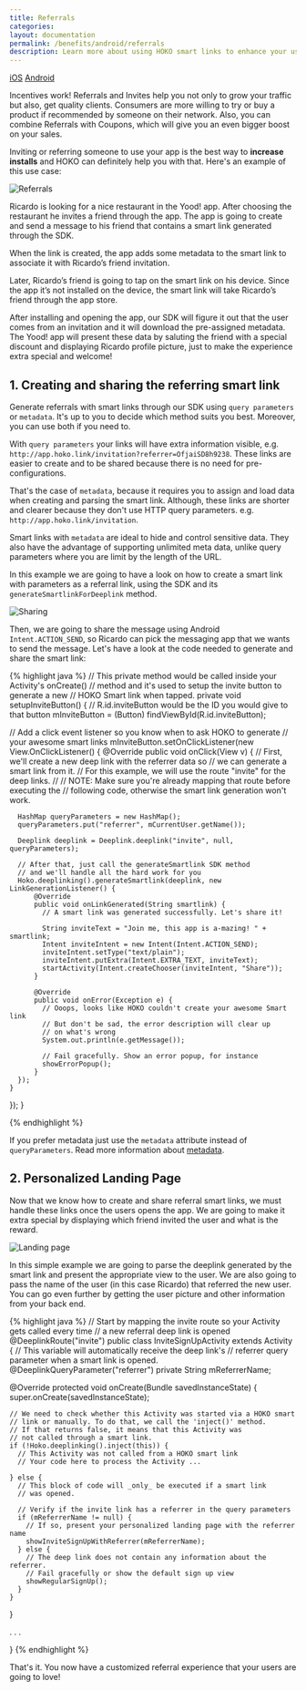 ```yaml
---
title: Referrals
categories:
layout: documentation
permalink: /benefits/android/referrals
description: Learn more about using HOKO smart links to enhance your user experience.
---
```


<a href="http://support.hokolinks.com/benefits/ios/referrals/" class="tab">iOS</a>
<a href="#" class="tab active">Android</a>

Incentives work! Referrals and Invites help you not only to grow your traffic but also, get
quality clients. Consumers are more willing to try or buy a product if recommended by someone on
their network. Also, you can combine Referrals with Coupons, which will give you an even bigger
boost on your sales.

Inviting or referring someone to use your app is the best way to **increase installs** and HOKO can
definitely help you with that. Here's an example of this use case:

![Referrals](/assets/images/referrals.jpg)

Ricardo is looking for a nice restaurant in the Yood! app. After choosing the restaurant he invites
a friend through the app. The app is going to create and send a message to his friend that contains
 a smart link generated through the SDK.

When the link is created, the app adds some metadata to the smart link to associate it with
 Ricardo’s friend invitation.

Later, Ricardo’s friend is going to tap on the smart link on his device. Since the app it’s not
installed on the device, the smart link will take Ricardo’s friend through the app store.

After installing and opening the app, our SDK will figure it out that the user comes from an
invitation and it will download the pre-assigned metadata. The Yood! app will present these data by
saluting the friend with a special discount and displaying Ricardo profile picture, just to make the
experience extra special and welcome!

## 1. Creating and sharing the referring smart link

Generate referrals with smart links through our SDK using `query parameters` or `metadata`.
It's up to you to decide which method suits you best. Moreover, you can use both if you need to.

With `query parameters` your links will have extra information visible, e.g.
`http://app.hoko.link/invitation?referrer=OfjaiSD8h9238`. These links are easier to create
and to be shared because there is no need for pre-configurations.

That's the case of `metadata`, because it requires you
to assign and load data when creating and parsing the smart link. Although, these links are shorter
and clearer because they don't use HTTP query parameters. e.g. `http://app.hoko.link/invitation`.

Smart links with `metadata` are ideal to hide and control sensitive data. They also have the
advantage of supporting unlimited meta data, unlike query parameters where you are limit by the
length of the URL.

In this example we are going to have a look on how to create a smart link with
parameters as a referral link, using the SDK and its `generateSmartlinkForDeeplink` method.

![Sharing](/assets/images/share-android.png)

Then, we are going to share the message using Android `Intent.ACTION_SEND`, so Ricardo can pick
the messaging app that we wants to send the message. Let's have a look at the code
needed to generate and share the smart link:

{% highlight java %}
// This private method would be called inside your Activity's onCreate()
// method and it's used to setup the invite button to generate a new
// HOKO Smart link when tapped.
private void setupInviteButton() {
  // R.id.inviteButton would be the ID you would give to that button
  mInviteButton = (Button) findViewById(R.id.inviteButton);

  // Add a click event listener so you know when to ask HOKO to generate
  // your awesome smart links
  mInviteButton.setOnClickListener(new View.OnClickListener() {
    @Override
    public void onClick(View v) {
      // First, we'll create a new deep link with the referrer data so
      // we can generate a smart link from it.
      // For this example, we will use the route "invite" for the deep links.
      //
      // NOTE: Make sure you're already mapping that route before executing the
      // following code, otherwise the smart link generation won't work.

      HashMap queryParameters = new HashMap();
      queryParameters.put("referrer", mCurrentUser.getName());

      Deeplink deeplink = Deeplink.deeplink("invite", null, queryParameters);

      // After that, just call the generateSmartlink SDK method
      // and we'll handle all the hard work for you
      Hoko.deeplinking().generateSmartlink(deeplink, new LinkGenerationListener() {
          @Override
          public void onLinkGenerated(String smartlink) {
            // A smart link was generated successfully. Let's share it!

            String inviteText = "Join me, this app is a-mazing! " + smartlink;
            Intent inviteIntent = new Intent(Intent.ACTION_SEND);
            inviteIntent.setType("text/plain");
            inviteIntent.putExtra(Intent.EXTRA_TEXT, inviteText);
            startActivity(Intent.createChooser(inviteIntent, "Share"));
          }

          @Override
          public void onError(Exception e) {
            // Ooops, looks like HOKO couldn't create your awesome Smart link
            // But don't be sad, the error description will clear up
            // on what's wrong
            System.out.println(e.getMessage());

            // Fail gracefully. Show an error popup, for instance
            showErrorPopup();
          }
      });
    }
  });
}

{% endhighlight %}

If you prefer metadata
just use the `metadata` attribute instead of `queryParameters`.
Read more information about [metadata](http://support.hokolinks.com/ios/ios-deeplinking/#metadata).

## 2. Personalized Landing Page

Now that we know how to create and share referral smart links, we must handle
these links once the users opens the app. We are going to
make it extra special by displaying which friend invited the user and what is the reward.

![Landing page](/assets/images/landing-page.png)

In this simple example we are going to parse the deeplink generated by the smart link and
present the appropriate view to the user. We are also going to pass the name of the user (in this
case Ricardo) that referred the new user. You can go even further by getting the user
picture and other information from your back end.

{% highlight java %}
// Start by mapping the invite route so your Activity gets called every time
// a new referral deep link is opened
@DeeplinkRoute("invite")
public class InviteSignUpActivity extends Activity {
  // This variable will automatically receive the deep link's
  // referrer query parameter when a smart link is opened.
  @DeeplinkQueryParameter("referrer")
  private String mReferrerName;

  @Override
  protected void onCreate(Bundle savedInstanceState) {
    super.onCreate(savedInstanceState);

    // We need to check whether this Activity was started via a HOKO smart
    // link or manually. To do that, we call the 'inject()' method.
    // If that returns false, it means that this Activity was
    // not called through a smart link.
    if (!Hoko.deeplinking().inject(this)) {
      // This Activity was not called from a HOKO smart link
      // Your code here to process the Activity ...

    } else {
      // This block of code will _only_ be executed if a smart link
      // was opened.

      // Verify if the invite link has a referrer in the query parameters
      if (mReferrerName != null) {
        // If so, present your personalized landing page with the referrer name
        showInviteSignUpWithReferrer(mReferrerName);
      } else {
        // The deep link does not contain any information about the referrer.
        // Fail gracefully or show the default sign up view
        showRegularSignUp();
      }
    }
  }

  . . .

}
{% endhighlight %}

That's it. You now have a customized referral experience that your users are going to love!
